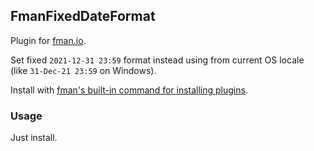## FmanFixedDateFormat

Plugin for [fman.io](https://fman.io).

Set fixed `2021-12-31 23:59` format instead using from current OS locale  
(like `31-Dec-21 23:59` on Windows).

Install with [fman's built-in command for installing plugins](https://fman.io/docs/installing-plugins).

### Usage

Just install.
